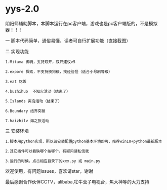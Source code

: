 # yys-2.0
阴阳师辅助脚本，本脚本运行在pc客户端，游戏也是pc客户端版的，不是模拟器！！！

一 脚本代码简单，通俗易懂，读者可自行扩展功能（直接截图）

二 实现功能
    
    1.Mitama 御魂，支持双开，双开建议v5
    
    2.expore 探索，不支持换狗粮，找经验怪（适合小号刷等级）
    
    3.eat 吃饭 
    
    4.buzhihuo  不知火活动（结束了）
    
    5.Islands 离岛活动（结束了）
    
    6.Boundary 结界突破 
    
    7.haizhilv 海之旅活动

三 安装环境
    
    1.脚本用python实现，所以请安装配置python基本环境即可，推荐win10+python最新版本
    
    2.其它插件可以看缺哪个按哪个，有疑问请私信我
    
    3.运行的时候，点击相应目录下的xxx.py 或 main.py
    
    
欢迎使用，有问题issues，喜欢请star，谢谢

最后感谢合作伙伴CCTV，alibaba,牤牛营子电视台，焦大神等的大力支持
        
     